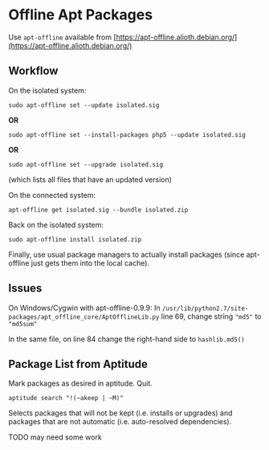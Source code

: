 # Offline Apt Packages #
Use `apt-offline` available from
[https://apt-offline.alioth.debian.org/](https://apt-offline.alioth.debian.org/)

## Workflow ##
On the isolated system:
```
sudo apt-offline set --update isolated.sig
```
**OR**
```
sudo apt-offline set --install-packages php5 --update isolated.sig
```
**OR**
```
sudo apt-offline set --upgrade isolated.sig
```
(which lists all files that have an updated version)

On the connected system:
```
apt-offline get isolated.sig --bundle isolated.zip
```

Back on the isolated system:
```
sudo apt-offline install isolated.zip
```

Finally, use usual package managers to actually install packages (since
apt-offline just gets them into the local cache).

## Issues ##
On Windows/Cygwin with apt-offline-0.9.9:
In `/usr/lib/python2.7/site-packages/apt_offline_core/AptOfflineLib.py` line 69,
change string `"md5"` to `"md5sum"`

In the same file, on line 84 change the right-hand side to `hashlib.md5()`

## Package List from Aptitude ##
Mark packages as desired in aptitude.  Quit.
```
aptitude search "!(~akeep | ~M)"
```
Selects packages that will not be kept (i.e. installs or upgrades) and packages
that are not automatic (i.e. auto-resolved dependencies).

TODO may need some work
